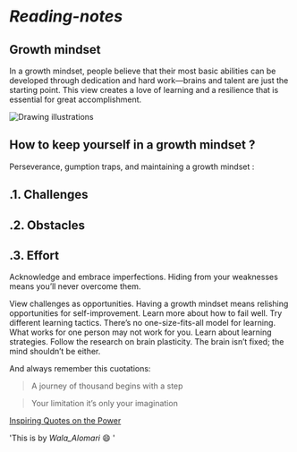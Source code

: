 # _Reading-notes_

## Growth mindset
In a growth mindset, people believe that their most basic abilities can be developed through dedication and hard work—brains and talent are just the starting point. This view creates a love of learning and a resilience that is essential for great accomplishment.

![Drawing illustrations ](https://www.nexus-education.com/wp-content/uploads/2019/06/continuum.png)

##  How to keep yourself in a growth mindset ?
Perseverance, gumption traps, and maintaining a growth mindset :

## .1. Challenges
  
## .2. Obstacles
  
## .3. Effort
  

 Acknowledge and embrace imperfections.
 Hiding from your weaknesses means you’ll never overcome them.

 View challenges as opportunities.
 Having a growth mindset means relishing opportunities for self-improvement. Learn more about how to fail well.
 Try different learning tactics.
 There’s no one-size-fits-all model for learning. What works for one person may not work for you. Learn about learning strategies.
 Follow the research on brain plasticity.
 The brain isn’t fixed; the mind shouldn’t be either.
 
 And always remember this cuotations:
 
 > A journey of thousand begins with a step
 
 > Your limitation it’s only your imagination
 
 
 
 
 [Inspiring Quotes on the Power](https://theartofliving.com/growth-mindset-quotes/)
 
 
 
 
 
 
 
 'This is by _Wala_Alomari_  :smile: '
 
 
 



